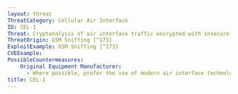 ```yaml
---
layout: threat
ThreatCategory: Cellular Air Interface
ID: CEL-1
Threat: Cryptanalysis of air interface traffic encrypted with insecure algorithms
ThreatOrigin: GSM Sniffing [^173]
ExploitExample: GSM Sniffing [^173]
CVEExample:
PossibleCountermeasures:
    Original Equipment Manufacturer:
      - Where possible, prefer the use of modern air interface technologies to ensure stronger cryptographic algorithms are used.
title: CEL-1
---
```

